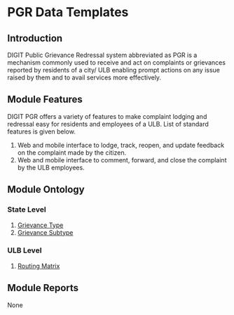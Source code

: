# PGR Data Templates

## Introduction

DIGIT Public Grievance Redressal system abbreviated as PGR is a mechanism commonly used to receive and act on complaints or grievances reported by residents of a city/ ULB enabling prompt actions on any issue raised by them and to avail services more effectively.

## Module Features

DIGIT PGR offers a variety of features to make complaint lodging and redressal easy for residents and employees of a ULB. List of standard features is given below.

1. Web and mobile interface to lodge, track, reopen, and update feedback on the complaint made by the citizen.
2. Web and mobile interface to comment, forward, and close the complaint by the ULB employees.

## Module Ontology

### State Level

1. [Grievance Type](grievance-type.md)
2. [Grievance Subtype](grievance-sub-type.md)

### ULB Level

1. [Routing Matrix](routing-matrix.md)

## Module Reports

None

